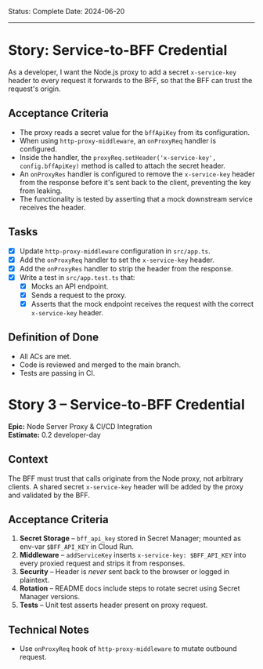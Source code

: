 Status: Complete
Date: 2024-06-20

---

# Story: Service-to-BFF Credential

As a developer, I want the Node.js proxy to add a secret `x-service-key` header to every request it forwards to the BFF, so that the BFF can trust the request's origin.

## Acceptance Criteria
-   The proxy reads a secret value for the `bffApiKey` from its configuration.
-   When using `http-proxy-middleware`, an `onProxyReq` handler is configured.
-   Inside the handler, the `proxyReq.setHeader('x-service-key', config.bffApiKey)` method is called to attach the secret header.
-   An `onProxyRes` handler is configured to remove the `x-service-key` header from the response before it's sent back to the client, preventing the key from leaking.
-   The functionality is tested by asserting that a mock downstream service receives the header.

## Tasks
-   [x] Update `http-proxy-middleware` configuration in `src/app.ts`.
-   [x] Add the `onProxyReq` handler to set the `x-service-key` header.
-   [x] Add the `onProxyRes` handler to strip the header from the response.
-   [x] Write a test in `src/app.test.ts` that:
    -   [x] Mocks an API endpoint.
    -   [x] Sends a request to the proxy.
    -   [x] Asserts that the mock endpoint receives the request with the correct `x-service-key` header.

## Definition of Done
-   All ACs are met.
-   Code is reviewed and merged to the main branch.
-   Tests are passing in CI.

# Story 3 – Service-to-BFF Credential

**Epic:** Node Server Proxy & CI/CD Integration  
**Estimate:** 0.2 developer-day

## Context
The BFF must trust that calls originate from the Node proxy, not arbitrary clients. A shared secret `x-service-key` header will be added by the proxy and validated by the BFF.

## Acceptance Criteria
1. **Secret Storage** – `bff_api_key` stored in Secret Manager; mounted as env-var `$BFF_API_KEY` in Cloud Run.
2. **Middleware** – `addServiceKey` inserts `x-service-key: $BFF_API_KEY` into every proxied request and strips it from responses.
3. **Security** – Header is *never* sent back to the browser or logged in plaintext.
4. **Rotation** – README docs include steps to rotate secret using Secret Manager versions.
5. **Tests** – Unit test asserts header present on proxy request.

## Technical Notes
* Use `onProxyReq` hook of `http-proxy-middleware` to mutate outbound request. 